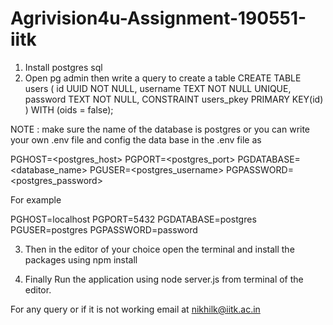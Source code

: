 # Agrivision4u-Assignment-190551-iitk
1. Install postgres sql
2. Open pg admin then write a query to create a table
CREATE TABLE users (
    id UUID NOT NULL,
    username TEXT NOT NULL UNIQUE,
    password TEXT NOT NULL,
    CONSTRAINT users_pkey PRIMARY KEY(id)
)
WITH (oids = false);

NOTE : make sure the name of the database is postgres or you can write your own .env file and config the data base in the .env file as 

PGHOST=<postgres_host>
PGPORT=<postgres_port>
PGDATABASE=<database_name>
PGUSER=<postgres_username>
PGPASSWORD=<postgres_password>

For example 

PGHOST=localhost
PGPORT=5432
PGDATABASE=postgres
PGUSER=postgres
PGPASSWORD=password

3. Then in the editor of your choice open the terminal and install the packages using npm install

4. Finally Run the application using node server.js from terminal of the editor.

For any query or if it is not working email at nikhilk@iitk.ac.in
